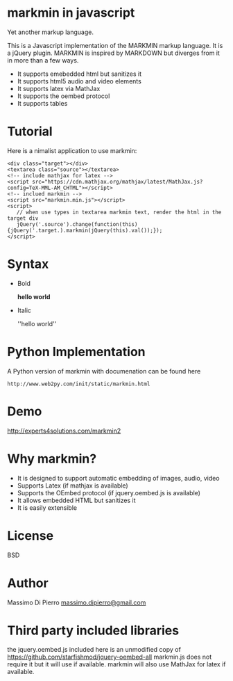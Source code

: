 markmin in javascript
=====================

Yet another markup language. 

This is a Javascript implementation of the MARKMIN markup language. It is a jQuery plugin.
MARKMIN is inspired by MARKDOWN but diverges from it in more than a few ways.

- It supports emebedded html but sanitizes it
- It supports html5 audio and video elements
- It supports latex via MathJax
- It supports the oembed protocol
- It supports tables

Tutorial
========

Here is a nimalist application to use markmin:

    <div class="target"></div>
    <textarea class="source"></textarea>
    <!-- include mathjax for latex -->
    <script src="https://cdn.mathjax.org/mathjax/latest/MathJax.js?config=TeX-MML-AM_CHTML"></script>
    <!-- inclued markmin -->
    <script src="markmin.min.js"></script>
    <script>       
       // when use types in textarea markmin text, render the html in the target div
       jQuery('.source').change(function(this){jQuery('.target.).markmin(jQuery(this).val());});
    </script>

Syntax
======

- Bold
    
    **hello world**

- Italic
   
    ''hello world''

    

Python Implementation
=====================

A Python version of markmin with documenation can be found here

    http://www.web2py.com/init/static/markmin.html

Demo
======

http://experts4solutions.com/markmin2

Why markmin?
============
- It is designed to support automatic embedding of images, audio, video
- Supports Latex (if mathjax is available)
- Supports the OEmbed protocol (if jquery.oembed.js is available)
- It allows embedded HTML but sanitizes it
- It is easily extensible

License
=======

BSD

Author
======

Massimo Di Pierro <massimo.dipierro@gmail.com>

Third party included libraries
==============================

the jquery.oembed.js included here is an unmodified copy of
https://github.com/starfishmod/jquery-oembed-all
markmin.js does not require it but it will use if available.
markmin will also use MathJax for latex if available.
